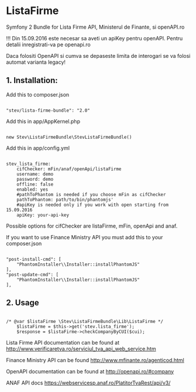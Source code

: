 # ListaFirme
Symfony 2 Bundle for Lista Firme API, Ministerul de Finante, si openAPI.ro

!!! Din 15.09.2016 este necesar sa aveti un apiKey pentru openAPI.
Pentru detalii inregistrati-va pe openapi.ro

Daca folositi OpenAPI si cumva se depaseste limita de interogari se va folosi automat varianta legacy!

## 1. Installation:
Add this to composer.json
<pre><code>
"stev/lista-firme-bundle": "2.0"
</code></pre>

Add this in app/AppKernel.php
<pre><code>
new Stev\ListaFirmeBundle\StevListaFirmeBundle()
</code></pre>

Add this in app/config.yml
<pre><code>
stev_lista_firme:
    cifChecker: mFin/anaf/openApi/listaFirme
    username: demo
    password: demo
    offline: false
    enabled: yes
    #pathToPhantom is needed if you choose mFin as cifChecker
    pathToPhantom: path/to/bin/phantomjs'
    #apiKey is needed only if you work with open starting from 15.09.2016
    apiKey: your-api-key
</code></pre>

Possible options for cifChecker are listaFirme, mFin, openApi and anaf.

If you want to use Finance Ministry API you must add this to your composer.json

<pre><code>
"post-install-cmd": [
    "PhantomInstaller\\Installer::installPhantomJS"
],
"post-update-cmd": [
    "PhantomInstaller\\Installer::installPhantomJS"
],
</code></pre>

## 2. Usage
<pre><code>
/* @var $listaFirme \Stev\ListaFirmeBundle\Lib\ListaFirme */
    $listaFirme = $this->get('stev.lista_firme');
    $response = $listaFirme->checkCompanyByCUI($cui);
</code></pre>

Lista Firme API documentation can be found at http://www.verificaretva.ro/serviciul_tva_api_web_service.htm 

Finance Ministry API can be found http://www.mfinante.ro/agenticod.html

OpenAPI documentation can be found at http://openapi.ro/#company

ANAF API docs https://webservicesp.anaf.ro/PlatitorTvaRest/api/v3/